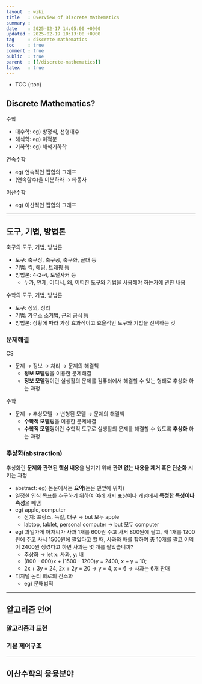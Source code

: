 ```yaml
---
layout  : wiki
title   : Overview of Discrete Mathematics
summary : 
date    : 2025-02-17 14:05:00 +0900
updated : 2025-02-19 10:13:00 +0900
tag     : discrete mathematics
toc     : true
comment : true
public  : true
parent  : [[/discrete-mathematics]]
latex   : true
---
```

* TOC
{:toc}

## Discrete Mathematics?

수학
- 대수학: eg) 방정식, 선형대수
- 해석학: eg) 미적분
- 기하학: eg) 해석기하학

연속수학
- eg) 연속적인 집합의 그래프
- (연속함수)을 미분하라 &rarr; 타동사

이산수학
- eg) 이산적인 집합의 그래프

---

## 도구, 기법, 방법론

축구의 도구, 기법, 방법론
- 도구: 축구장, 축구공, 축구화, 골대 등
- 기법: 킥, 헤딩, 트래핑 등
- 방법론: 4-2-4, 토털사커 등
    - 누가, 언제, 어디서, 왜, 어떠한 도구와 기법을 사용해야 하는가에 관한 내용

수학의 도구, 기법, 방법론
- 도구: 정의, 정리
- 기법: 가우스 소거법, 근의 공식 등
- 방법론: 상황에 따라 가장 효과적이고 효율적인 도구와 기법을 선택하는 것

### 문제해결

CS
- 문제 &rarr; 정보 &rarr; 처리 &rarr; 문제의 해결책
    - **정보 모델링**을 이용한 문제해결
    - **정보 모델링**이란 실생활의 문제를 컴퓨터에서 해결할 수 있는 형태로 추상화 하는 과정

수학
- 문제 &rarr; 추상모델 &rarr; 변형된 모델 &rarr; 문제의 해결책
    - **수학적 모델링**을 이용한 문제해결
    - **수학적 모델링**이란 수학적 도구로 실생활의 문제를 해결할 수 있도록 **추상화** 하는 과정

### 추상화(abstraction)

추상화란 **문제와 관련된 핵심 내용**을 남기기 위해 **관련 없는 내용을 제거 혹은 단순화** 시키는 과정

- abstract: eg) 논문에서는 **요약**(논문 맨앞에 위치)
- 일정한 인식 목표를 추구하기 위하여 여러 가지 표상이나 개념에서 **특정한 특성이나 속성**을 빼냄
- eg) apple, computer
    - 산지: 프랑스, 독일, 대구 &rarr; but 모두 apple
    - labtop, tablet, personal computer &rarr; but 모두 computer
- eg) 과일가게 아저씨가 사과 1개를 600원 주고 사서 800원에 팔고, 배 1개를 1200원에 주고 사서 1500원에 팔았다고 할 때, 사과와 배를 합하여 총 10개를 팔고 이익이 2400원 생겼다고 하면 사과는 몇 개를 팔았습니까?
    - 추상화 &rarr; let x: 사과, y: 배
    - (800 - 600)x + (1500 - 1200)y = 2400, x + y = 10;
    - 2x + 3y = 24, 2x + 2y = 20 &rarr; y = 4, x = 6 &rarr; 사과는 6개 판매
- 디지털 논리 회로의 간소화
    - eg) 분배법칙

---

## 알고리즘 언어
### 알고리즘과 표현

### 기본 제어구조

---

## 이산수학의 응용분야